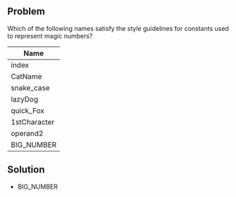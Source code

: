 ## Problem
Which of the following names satisfy the style guidelines for constants used to represent magic numbers?

| Name |
|------|
| index |
| CatName |
| snake_case |
| lazyDog |
| quick_Fox |
| 1stCharacter |
| operand2 |
| BIG_NUMBER |

## Solution
* BIG_NUMBER
